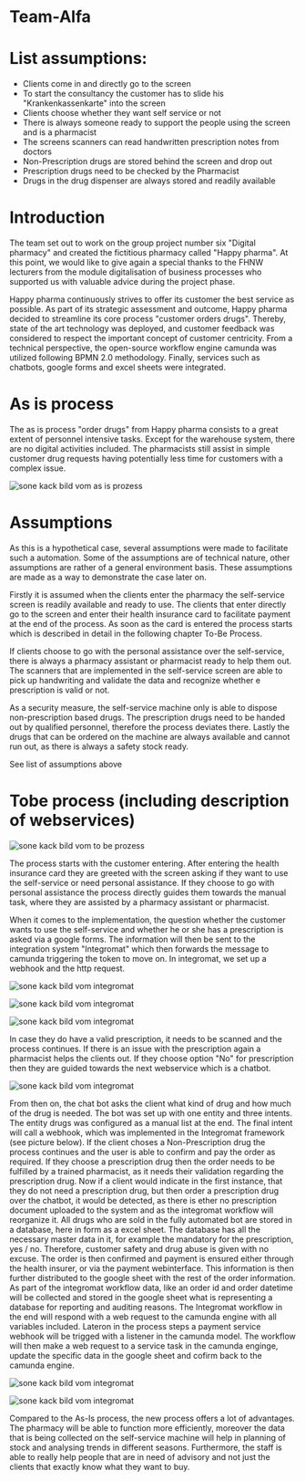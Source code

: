 # Team-Alfa
# List assumptions:

- Clients come in and directly go to the screen
- To start the consultancy the customer has to slide his &quot;Krankenkassenkarte&quot; into the screen
- Clients choose whether they want self service or not
- There is always someone ready to support the people using the screen and is a pharmacist
- The screens scanners can read handwritten prescription notes from doctors
- Non-Prescription drugs are stored behind the screen and drop out
- Prescription drugs need to be checked by the Pharmacist
- Drugs in the drug dispenser are always stored and readily available


# Introduction

The team set out to work on the group project number six &quot;Digital pharmacy&quot; and created the fictitious pharmacy called &quot;Happy pharma&quot;. At this point, we would like to give again a special thanks to the FHNW lecturers from the module digitalisation of business processes who supported us with valuable advice during the project phase.

Happy pharma continuously strives to offer its customer the best service as possible. As part of its strategic assessment and outcome, Happy pharma decided to streamline its core process &quot;customer orders drugs&quot;. Thereby, state of the art technology was deployed, and customer feedback was considered to respect the important concept of customer centricity. From a technical perspective, the open-source workflow engine camunda was utilized following BPMN 2.0 methodology. Finally, services such as chatbots, google forms and excel sheets were integrated.

# As is process

The as is process &quot;order drugs&quot; from Happy pharma consists to a great extent of personnel intensive tasks. Except for the warehouse system, there are no digital activities included. The pharmacists still assist in simple customer drug requests having potentially less time for customers with a complex issue.

![sone kack bild vom as is prozess](images/asis.png?raw=true "Title")

# Assumptions

As this is a hypothetical case, several assumptions were made to facilitate such a automation. Some of the assumptions are of technical nature, other assumptions are rather of a general environment basis. These assumptions are made as a way to demonstrate the case later on.

Firstly it is assumed when the clients enter the pharmacy the self-service screen is readily available and ready to use. The clients that enter directly go to the screen and enter their health insurance card to facilitate payment at the end of the process. As soon as the card is entered the process starts which is described in detail in the following chapter To-Be Process.

If clients choose to go with the personal assistance over the self-service, there is always a pharmacy assistant or pharmacist ready to help them out. The scanners that are implemented in the self-service screen are able to pick up handwriting and validate the data and recognize whether e prescription is valid or not.

As a security measure, the self-service machine only is able to dispose non-prescription based drugs. The prescription drugs need to be handed out by qualified personnel, therefore the process deviates there. Lastly the drugs that can be ordered on the machine are always available and cannot run out, as there is always a safety stock ready.

See list of assumptions above

# Tobe process (including description of webservices)

![sone kack bild vom to be prozess](images/tobe.png?raw=true "Title")

The process starts with the customer entering. After entering the health insurance card they are greeted with the screen asking if they want to use the self-service or need personal assistance. If they choose to go with personal assistance the process directly guides them towards the manual task, where they are assisted by a pharmacy assistant or pharmacist.

When it comes to the implementation, the question whether the customer wants to use the self-service and whether he or she has a prescription is asked via a google forms. The information will then be sent to the integration system &quot;Integromat&quot; which then forwards the message to camunda triggering the token to move on. In integromat, we set up a webhook and the http request.

![sone kack bild vom integromat](images/integromat.png?raw=true "Title")


![sone kack bild vom integromat](images/integromat2.png?raw=true "Title")

![sone kack bild vom integromat](images/integromat3.png?raw=true "Title")

In case they do have a valid prescription, it needs to be scanned and the process continues. If there is an issue with the prescription again a pharmacist helps the clients out. If they choose option &quot;No&quot; for prescription then they are guided towards the next webservice which is a chatbot.


![sone kack bild vom integromat](images/chatbot.png?raw=true "Title")

From then on, the chat bot asks the client what kind of drug and how much of the drug is needed. The bot was set up with one entity and three intents. The entity drugs was configured as a manual list at the end. The final intent will call a webhook, which was implemented in the Integromat framework (see picture below). If the client choses a Non-Prescription drug the process continues and the user is able to confirm and pay the order as required. If they choose a prescription drug then the order needs to be fulfilled by a trained pharmacist, as it needs their validation regarding the prescription drug. Now if a client would indicate in the first instance, that they do not need a prescription drug, but then order a prescription drug over the chatbot, it would be detected, as there is ether no prescription document uploaded to the system and as the integromat workflow will reorganize it. All drugs who are sold in the fully automated bot are stored in a database, here in form as a excel sheet. The database has all the necessary master data in it, for example the mandatory for the prescription, yes / no. Therefore, customer safety and drug abuse is given with no excuse. The order is then confirmed and payment is ensured either through the health insurer, or via the payment webinterface. This information is then further distributed to the google sheet with the rest of the order information. As part of the integromat workflow data, like an order id and order datetime will be collected and stored in the google sheet what is representing a database for reporting and auditing reasons. The Integromat workflow in the end will respond with a web request to the camunda engine with all variables included. Lateron in the process steps a payment service webhook will be trigged with a listener in the camunda model. The workflow will then make a web request to a service task in the camunda enginge, update the specific data in the google sheet and cofirm back to the camunda engine.

![sone kack bild vom integromat](images/integromat4.png?raw=true "Title")

![sone kack bild vom integromat](images/integromat5.png?raw=true "Title")

Compared to the As-Is process, the new process offers a lot of advantages. The pharmacy will be able to function more efficiently, moreover the data that is being collected on the self-service machine will help in planning of stock and analysing trends in different seasons. Furthermore, the staff is able to really help people that are in need of advisory and not just the clients that exactly know what they want to buy.
